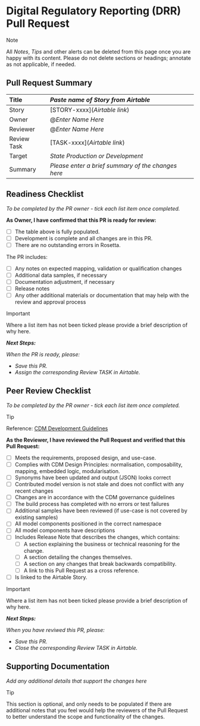 <!--- Template for DRR PRs ---->

# Digital Regulatory Reporting (DRR) Pull Request #

> [!NOTE]
> All _Notes_, _Tips_ and other alerts can be deleted from this page once you are happy with its content.  Please do not delete
> sections or headings; annotate as not applicable, if needed.

## Pull Request Summary ##

| Title | _Paste name of Story from Airtable_ |
| :--- | :--- |
| Story | [STORY-xxxx](_Airtable link_) 
| Owner | @_Enter Name Here_ 
| Reviewer | @_Enter Name Here_ 
| Review Task  | [TASK-xxxx](_Airtable link_) 
| Target | _State Production or Development_ 
| Summary | _Please enter a brief summary of the changes here_

<!---------------------------------------------------------------------------------------------------------->

## Readiness Checklist ##

_To be completed by the PR owner - tick each list item once completed._

**As Owner, I have confirmed that this PR is ready for review:**

- [ ] The table above is fully populated.
- [ ] Development is complete and all changes are in this PR.
- [ ] There are no outstanding errors in Rosetta.

The PR includes:
- [ ] Any notes on expected mapping, validation or qualification changes
- [ ] Additional data samples, if necessary
- [ ] Documentation adjustment, if necessary
- [ ] Release notes
- [ ] Any other additional materials or documentation that may help with the review and approval process  

> [!IMPORTANT]
> Where a list item has not been ticked please provide a brief description of why here.

***Next Steps:***

_When the PR is ready, please:_
- _Save this PR._
- _Assign the corresponding Review TASK in Airtable._

<!---------------------------------------------------------------------------------------------------------->

## Peer Review Checklist ##

_To be completed by the PR owner - tick each list item once completed._

> [!TIP]
> Reference: [CDM Development Guidelines](https://cdm.finos.org/docs/contribution/)

**As the Reviewer, I have reviewed the Pull Request and verified that this Pull Request:**

- [ ] Meets the requirements, proposed design, and use-case.
- [ ] Complies with CDM Design Principles: normalisation, composability, mapping, embedded logic, modularisation.
- [ ] Synonyms have been updated and output (JSON) looks correct
- [ ] Contributed model version is not stale and does not conflict with any recent changes
- [ ] Changes are in accordance with the CDM governance guidelines
- [ ] The build process has completed with no errors or test failures
- [ ] Additional samples have been reviewed (if use-case is not covered by existing samples)
- [ ] All model components positioned in the correct namespace
- [ ] All model components have descriptions
- [ ] Includes Release Note that describes the changes, which contains:
  - [ ] A section explaining the business or technical reasoning for the change.
  - [ ] A section detailing the changes themselves.
  - [ ] A section on any changes that break backwards compatibility.
  - [ ] A link to this Pull Request as a cross reference.
- [ ] Is linked to the Airtable Story.

> [!IMPORTANT]
> Where a list item has not been ticked please provide a brief description of why here.



***Next Steps:***

_When you have reviwed this PR, please:_
- _Save this PR._
- _Close the corresponding Review TASK in Airtable._


## Supporting Documentation ##

_Add any additional details that support the changes here_

> [!TIP]
> This section is optional, and only needs to be populated if there are additional notes that
> you feel would help the reviewers of the Pull Request to better understand the scope and
> functionality of the changes.
